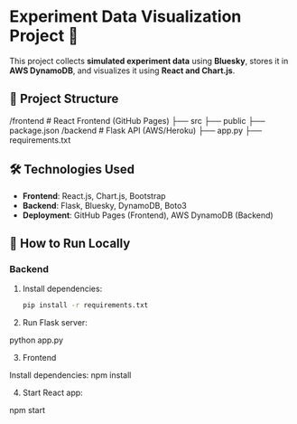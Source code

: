 # Experiment Data Visualization Project 🚀

This project collects **simulated experiment data** using **Bluesky**, stores it in **AWS DynamoDB**, and visualizes it using **React and Chart.js**.

## 📂 Project Structure

/frontend # React Frontend (GitHub Pages) ├── src ├── public ├── package.json /backend # Flask API (AWS/Heroku) ├── app.py ├── requirements.txt

## 🛠️ Technologies Used

- **Frontend**: React.js, Chart.js, Bootstrap
- **Backend**: Flask, Bluesky, DynamoDB, Boto3
- **Deployment**: GitHub Pages (Frontend), AWS DynamoDB (Backend)

## 🚀 How to Run Locally

### **Backend**

1. Install dependencies:

   ```sh
   pip install -r requirements.txt

   ```

2. Run Flask server:

python app.py

3. Frontend

Install dependencies:
npm install

4. Start React app:

npm start
